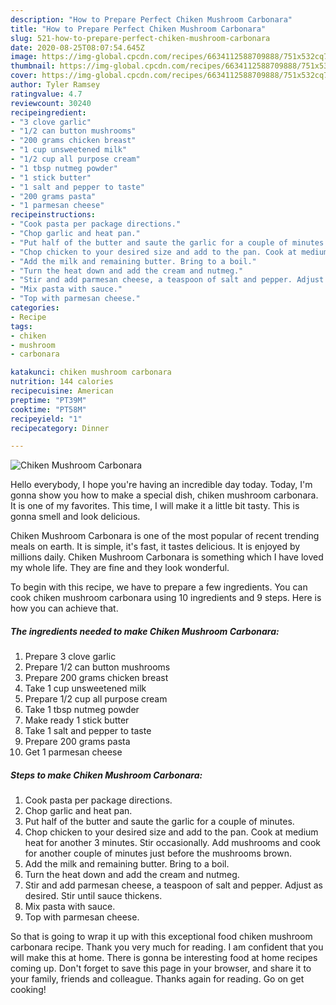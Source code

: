 ```yaml
---
description: "How to Prepare Perfect Chiken Mushroom Carbonara"
title: "How to Prepare Perfect Chiken Mushroom Carbonara"
slug: 521-how-to-prepare-perfect-chiken-mushroom-carbonara
date: 2020-08-25T08:07:54.645Z
image: https://img-global.cpcdn.com/recipes/6634112588709888/751x532cq70/chiken-mushroom-carbonara-recipe-main-photo.jpg
thumbnail: https://img-global.cpcdn.com/recipes/6634112588709888/751x532cq70/chiken-mushroom-carbonara-recipe-main-photo.jpg
cover: https://img-global.cpcdn.com/recipes/6634112588709888/751x532cq70/chiken-mushroom-carbonara-recipe-main-photo.jpg
author: Tyler Ramsey
ratingvalue: 4.7
reviewcount: 30240
recipeingredient:
- "3 clove garlic"
- "1/2 can button mushrooms"
- "200 grams chicken breast"
- "1 cup unsweetened milk"
- "1/2 cup all purpose cream"
- "1 tbsp nutmeg powder"
- "1 stick butter"
- "1 salt and pepper to taste"
- "200 grams pasta"
- "1 parmesan cheese"
recipeinstructions:
- "Cook pasta per package directions."
- "Chop garlic and heat pan."
- "Put half of the butter and saute the garlic for a couple of minutes."
- "Chop chicken to your desired size and add to the pan. Cook at medium heat for another 3 minutes. Stir occasionally. Add mushrooms and cook for another couple of minutes just before the mushrooms brown."
- "Add the milk and remaining butter. Bring to a boil."
- "Turn the heat down and add the cream and nutmeg."
- "Stir and add parmesan cheese, a teaspoon of salt and pepper. Adjust as desired. Stir until sauce thickens."
- "Mix pasta with sauce."
- "Top with parmesan cheese."
categories:
- Recipe
tags:
- chiken
- mushroom
- carbonara

katakunci: chiken mushroom carbonara 
nutrition: 144 calories
recipecuisine: American
preptime: "PT39M"
cooktime: "PT58M"
recipeyield: "1"
recipecategory: Dinner

---
```



![Chiken Mushroom Carbonara](https://img-global.cpcdn.com/recipes/6634112588709888/751x532cq70/chiken-mushroom-carbonara-recipe-main-photo.jpg)

Hello everybody, I hope you're having an incredible day today. Today, I'm gonna show you how to make a special dish, chiken mushroom carbonara. It is one of my favorites. This time, I will make it a little bit tasty. This is gonna smell and look delicious.



Chiken Mushroom Carbonara is one of the most popular of recent trending meals on earth. It is simple, it's fast, it tastes delicious. It is enjoyed by millions daily. Chiken Mushroom Carbonara is something which I have loved my whole life. They are fine and they look wonderful.


To begin with this recipe, we have to prepare a few ingredients. You can cook chiken mushroom carbonara using 10 ingredients and 9 steps. Here is how you can achieve that.

<!--inarticleads1-->

##### The ingredients needed to make Chiken Mushroom Carbonara:

1. Prepare 3 clove garlic
1. Prepare 1/2 can button mushrooms
1. Prepare 200 grams chicken breast
1. Take 1 cup unsweetened milk
1. Prepare 1/2 cup all purpose cream
1. Take 1 tbsp nutmeg powder
1. Make ready 1 stick butter
1. Take 1 salt and pepper to taste
1. Prepare 200 grams pasta
1. Get 1 parmesan cheese




<!--inarticleads2-->

##### Steps to make Chiken Mushroom Carbonara:

1. Cook pasta per package directions.
1. Chop garlic and heat pan.
1. Put half of the butter and saute the garlic for a couple of minutes.
1. Chop chicken to your desired size and add to the pan. Cook at medium heat for another 3 minutes. Stir occasionally. Add mushrooms and cook for another couple of minutes just before the mushrooms brown.
1. Add the milk and remaining butter. Bring to a boil.
1. Turn the heat down and add the cream and nutmeg.
1. Stir and add parmesan cheese, a teaspoon of salt and pepper. Adjust as desired. Stir until sauce thickens.
1. Mix pasta with sauce.
1. Top with parmesan cheese.




So that is going to wrap it up with this exceptional food chiken mushroom carbonara recipe. Thank you very much for reading. I am confident that you will make this at home. There is gonna be interesting food at home recipes coming up. Don't forget to save this page in your browser, and share it to your family, friends and colleague. Thanks again for reading. Go on get cooking!
